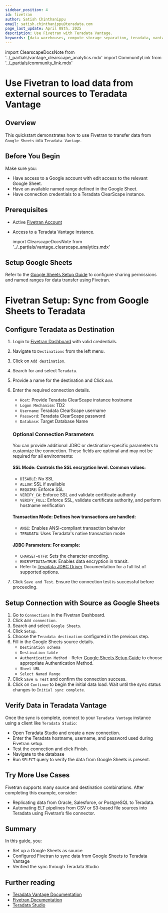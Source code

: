 ```yaml
---
sidebar_position: 4
id: fivetran
author: Satish Chinthanippu
email: satish.chinthanippu@teradata.com
page_last_update: April 08th, 2025
description: Use Fivetran with Teradata Vantage.
keywords: [data warehouses, compute storage separation, teradata, vantage, cloud data platform, object storage, business intelligence, enterprise analytics, elt, fivetran.]
---
```


import ClearscapeDocsNote from '../_partials/vantage_clearscape_analytics.mdx'
import CommunityLink from '../_partials/community_link.mdx'

# Use Fivetran to load data from external sources to Teradata Vantage

## Overview
This quickstart demonstrates how to use Fivetran to transfer data from `Google Sheets` into `Teradata Vantage`.

## Before You Begin

Make sure you:

- Have access to a Google account with edit access to the relevant Google Sheet.
- Have an available named range defined in the Google Sheet.
- Have connection credentials to a Teradata ClearScape instance.

## Prerequisites
* Active [Fivetran Account](https://fivetran.com/login?_gl=1*9knhuy*_gcl_aw*R0NMLjE3NDM3NDI1MjguQ2p3S0NBanc0N2lfQmhCVEVpd0FhSmZQcHRGNDZmVVFqcnFaMGFiS0VpbVBkSUY3b3lQdTdicDdTZ1R2X3RHZTFGR253OFNYRnI0Nlp4b0MteXdRQXZEX0J3RQ..*_gcl_au*MTg1ODQxODI2LjE3MzgxMzM1Nzg.*_ga*MzM3MDk5MDc3LjE3MzgxMzM1Nzg.*_ga_NE72Z5F3GB*MTc0NDExMjU0MC4xOS4wLjE3NDQxMTI1NDAuNjAuMC4w*_ga_MD1R8Y04Z3*MTc0NDExMjU0MC40LjAuMTc0NDExMjU0MC42MC4wLjA)
* Access to a Teradata Vantage instance.

   import ClearscapeDocsNote from '../_partials/vantage_clearscape_analytics.mdx'
   
   <ClearscapeDocsNote />

## Setup Google Sheets
Refer to the [Google Sheets Setup Guide](https://fivetran.com/docs/connectors/files/google-sheets/google-sheets-setup-guide) to configure sharing permissions and named ranges for data transfer using Fivetran.


# Fivetran Setup: Sync from Google Sheets to Teradata

## Configure Teradata as Destination
1. Login to [Fivetran Dashboard](https://fivetran.com/login?_gl=1*9knhuy*_gcl_aw*R0NMLjE3NDM3NDI1MjguQ2p3S0NBanc0N2lfQmhCVEVpd0FhSmZQcHRGNDZmVVFqcnFaMGFiS0VpbVBkSUY3b3lQdTdicDdTZ1R2X3RHZTFGR253OFNYRnI0Nlp4b0MteXdRQXZEX0J3RQ..*_gcl_au*MTg1ODQxODI2LjE3MzgxMzM1Nzg.*_ga*MzM3MDk5MDc3LjE3MzgxMzM1Nzg.*_ga_NE72Z5F3GB*MTc0NDExMjU0MC4xOS4wLjE3NDQxMTI1NDAuNjAuMC4w*_ga_MD1R8Y04Z3*MTc0NDExMjU0MC40LjAuMTc0NDExMjU0MC42MC4wLjA) with valid credentials.
2. Navigate to `Destinations` from the left menu.
3. Click on `Add destination`.
4. Search for and select `Teradata`.
5. Provide a name for the destination and Click `Add`.
6. Enter the required connection details.
   - `Host`: Provide Teradata ClearScape instance hostname
   - `Logon Mechanism`: TD2
   - `Username`: Teradata ClearScape username
   - `Password`: Teradata ClearScape password
   - `Database`: Target Database Name
   ### Optional Connection Parameters
   You can provide additional JDBC or destination-specific parameters to customize the connection. These fields are optional and may not be required for all environments:
   #### SSL Mode:  Controls the SSL encryption level. Common values:
     - `DISABLE`: No SSL
     - `ALLOW`: SSL if available
     - `REQUIRE`: Enforce SSL
     - `VERIFY_CA`: Enforce SSL and validate certificate authority
     - `VERIFY_FULL`: Enforce SSL, validate certificate authority, and perform hostname verification
   #### Transaction Mode: Defines how transactions are handled:
     - `ANSI`: Enables ANSI-compliant transaction behavior
     - `TERADATA`: Uses Teradata's native transaction mode
   #### JDBC Parameters: For example:
   - `CHARSET=UTF8`: Sets the character encoding.
   - `ENCRYPTDATA=TRUE`: Enables data encryption in transit.
   - Refer to [Teradata JDBC Driver](https://teradata-docs.s3.amazonaws.com/doc/connectivity/jdbc/reference/current/jdbcug_chapter_2.html) Documentation for a full list of supported options.
   
7. Click `Save and Test`. Ensure the connection test is successful before proceeding.

## Setup Connection with Source as Google Sheets
1. Go to `Connections` in the Fivetran Dashboard.
2. Click `Add connection`.
3. Search and select `Google Sheets`.
4. Click `Setup`.
5. Choose the `Teradata destination` configured in the previous step.
6. Fill in the Google Sheets source details.
   - `Destination schema`
   - `Destination table`
   - `Authentication Method` - Refer [Google Sheets Setup Guide](https://fivetran.com/docs/connectors/files/google-sheets/google-sheets-setup-guide) to choose appropriate Authentication Method.
   - `Sheet URL`
   - `Select Named Range`
7. Click `Save & Test` and confirm the connection success.
8. Click on `Continue` to begin the initial data load. Wait until the sync status changes to `Initial sync complete`. 

## Verify Data in Teradata Vantage

Once the sync is complete, connect to your `Teradata Vantage` instance using a client like `Teradata Studio`:

- Open Teradata Studio and create a new connection.
- Enter the Teradata hostname, username, and password used during Fivetran setup.
- Test the connection and click Finish.
- Navigate to the database 
- Run `SELECT` query to verify the data from Google Sheets is present.

## Try More Use Cases
Fivetran supports many source and destination combinations. After completing this example, consider:
- Replicating data from Oracle, Salesforce, or PostgreSQL to Teradata.
- Automating ELT pipelines from CSV or S3-based file sources into Teradata using Fivetran’s file connector.

## Summary

In this guide, you:
- Set up a Google Sheets as source
- Configured Fivetran to sync data from Google Sheets to Teradata Vantage
- Verified the sync through Teradata Studio

## Further reading

- [Teradata Vantage Documentation](https://docs.teradata.com/r/Enterprise_IntelliFlex_VMware/Database-Introduction/Introduction-Teradata-Vantage)
- [Fivetran Documentation](https://fivetran.com/docs/getting-started/quickstart)
- [Teradata Studio](https://docs.teradata.com/r/Teradata-StudioTM-User-Guide/October-2023/Getting-Started-With-Studio/Welcome-to-Teradata-Studio)


<CommunityLink />

